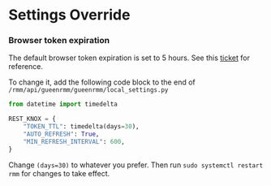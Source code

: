 # Settings Override

### Browser token expiration

The default browser token expiration is set to 5 hours. See this [ticket](https://github.com/gueencode/gueenrmm/issues/503) for reference.

To change it, add the following code block to the end of `/rmm/api/gueenrmm/gueenrmm/local_settings.py`

```python
from datetime import timedelta

REST_KNOX = {
    "TOKEN_TTL": timedelta(days=30),
    "AUTO_REFRESH": True,
    "MIN_REFRESH_INTERVAL": 600,
}
```

Change `(days=30)` to whatever you prefer. Then run `sudo systemctl restart rmm` for changes to take effect.

